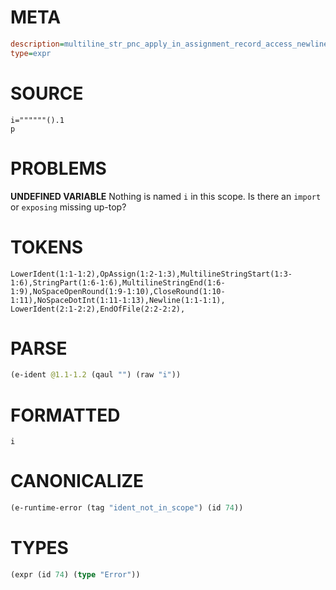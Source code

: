 # META
~~~ini
description=multiline_str_pnc_apply_in_assignment_record_access_newline
type=expr
~~~
# SOURCE
~~~roc
i=""""""().1
p
~~~
# PROBLEMS
**UNDEFINED VARIABLE**
Nothing is named `i` in this scope.
Is there an `import` or `exposing` missing up-top?

# TOKENS
~~~zig
LowerIdent(1:1-1:2),OpAssign(1:2-1:3),MultilineStringStart(1:3-1:6),StringPart(1:6-1:6),MultilineStringEnd(1:6-1:9),NoSpaceOpenRound(1:9-1:10),CloseRound(1:10-1:11),NoSpaceDotInt(1:11-1:13),Newline(1:1-1:1),
LowerIdent(2:1-2:2),EndOfFile(2:2-2:2),
~~~
# PARSE
~~~clojure
(e-ident @1.1-1.2 (qaul "") (raw "i"))
~~~
# FORMATTED
~~~roc
i
~~~
# CANONICALIZE
~~~clojure
(e-runtime-error (tag "ident_not_in_scope") (id 74))
~~~
# TYPES
~~~clojure
(expr (id 74) (type "Error"))
~~~
